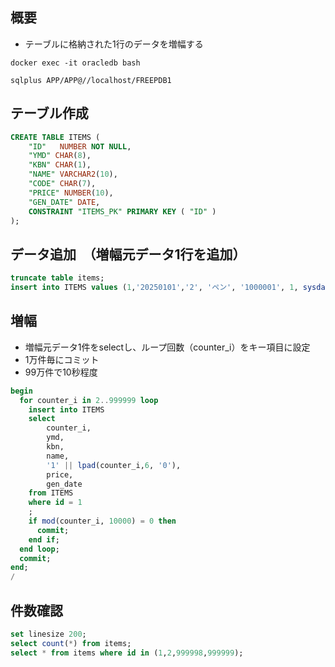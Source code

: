 ## 概要

* テーブルに格納された1行のデータを増幅する

```shell
docker exec -it oracledb bash

sqlplus APP/APP@//localhost/FREEPDB1
```

## テーブル作成
```sql
CREATE TABLE ITEMS (
    "ID"   NUMBER NOT NULL,
    "YMD" CHAR(8),
    "KBN" CHAR(1),
    "NAME" VARCHAR2(10),
    "CODE" CHAR(7),
    "PRICE" NUMBER(10),
    "GEN_DATE" DATE,
    CONSTRAINT "ITEMS_PK" PRIMARY KEY ( "ID" )
);
```

## データ追加　（増幅元データ1行を追加）
```sql
truncate table items;
insert into ITEMS values (1,'20250101','2', 'ペン', '1000001', 1, sysdate);
```

## 増幅
* 増幅元データ1件をselectし、ループ回数（counter_i）をキー項目に設定
* 1万件毎にコミット
* 99万件で10秒程度
```sql
begin
  for counter_i in 2..999999 loop
    insert into ITEMS
    select
        counter_i,
        ymd,
        kbn,
        name,
        '1' || lpad(counter_i,6, '0'),
        price,
        gen_date
    from ITEMS
    where id = 1
    ;
    if mod(counter_i, 10000) = 0 then
      commit;
    end if;
  end loop;
  commit;
end;
/
```

## 件数確認
```sql
set linesize 200;
select count(*) from items;
select * from items where id in (1,2,999998,999999);
```